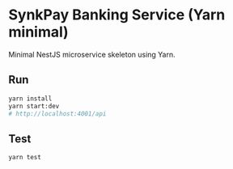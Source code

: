 # SynkPay Banking Service (Yarn minimal)

Minimal NestJS microservice skeleton using Yarn.

## Run
```bash
yarn install
yarn start:dev
# http://localhost:4001/api
```

## Test
```bash
yarn test
```
